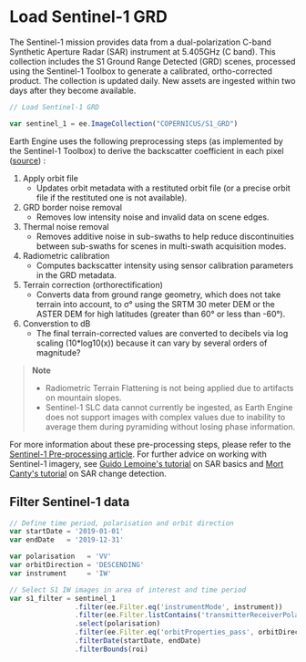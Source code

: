 
# Load Sentinel-1 GRD

The Sentinel-1 mission provides data from a dual-polarization C-band Synthetic Aperture Radar (SAR) instrument at 5.405GHz (C band). This collection includes the S1 Ground Range Detected (GRD) scenes, processed using the Sentinel-1 Toolbox to generate a calibrated, ortho-corrected product. The collection is updated daily. New assets are ingested within two days after they become available.

```js
// Load Sentinel-1 GRD

var sentinel_1 = ee.ImageCollection("COPERNICUS/S1_GRD")
```

Earth Engine uses the following preprocessing steps (as implemented by the Sentinel-1 Toolbox) to derive the backscatter coefficient in each pixel ([source](https://developers.google.com/earth-engine/guides/sentinel1)) :

1. Apply orbit file
    - Updates orbit metadata with a restituted orbit file (or a precise orbit file if the restituted one is not available).
2. GRD border noise removal
    - Removes low intensity noise and invalid data on scene edges.
3. Thermal noise removal
    - Removes additive noise in sub-swaths to help reduce discontinuities between sub-swaths for scenes in multi-swath acquisition modes.
4. Radiometric calibration
    - Computes backscatter intensity using sensor calibration parameters in the GRD metadata.
5. Terrain correction (orthorectification) 
    - Converts data from ground range geometry, which does not take terrain into account, to σ° using the SRTM 30 meter DEM or the ASTER DEM for high latitudes (greater than 60° or less than -60°).
6. Converstion to dB
    - The final terrain-corrected values are converted to decibels via log scaling (10*log10(x)) because it can vary by several orders of magnitude?

> **Note**  
> - Radiometric Terrain Flattening is not being applied due to artifacts on mountain slopes.  
> - Sentinel-1 SLC data cannot currently be ingested, as Earth Engine does not support images with complex values due to inability to average them during pyramiding without losing phase information.

For more information about these pre-processing steps, please refer to the [Sentinel-1 Pre-processing article](https://developers.google.com/earth-engine/guides/sentinel1). For further advice on working with Sentinel-1 imagery, see [Guido Lemoine's tutorial](https://developers.google.com/earth-engine/tutorials/community/sar-basics) on SAR basics and [Mort Canty's tutorial](https://developers.google.com/earth-engine/tutorials/community/detecting-changes-in-sentinel-1-imagery-pt-1) on SAR change detection.

## Filter Sentinel-1 data

```js
// Define time period, polarisation and orbit direction
var startDate = '2019-01-01'
var endDate   = '2019-12-31'

var polarisation   = 'VV'
var orbitDirection = 'DESCENDING'
var instrument     = 'IW'
```

```js
// Select S1 IW images in area of interest and time period
var s1_filter = sentinel_1
                .filter(ee.Filter.eq('instrumentMode', instrument))
                .filter(ee.Filter.listContains('transmitterReceiverPolarisation', polarisation))
                .select(polarisation)
                .filter(ee.Filter.eq('orbitProperties_pass', orbitDirection))
                .filterDate(startDate, endDate)
                .filterBounds(roi)
```